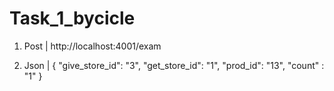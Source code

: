 # Task_1_bycicle

1. Post | http://localhost:4001/exam

2. Json | {
    "give_store_id": "3",
    "get_store_id": "1",
    "prod_id": "13",
    "count" : "1"
}
